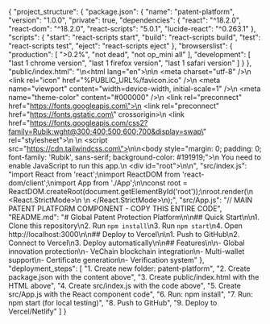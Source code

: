 {
  "project_structure": {
    "package.json": {
      "name": "patent-platform",
      "version": "1.0.0",
      "private": true,
      "dependencies": {
        "react": "^18.2.0",
        "react-dom": "^18.2.0",
        "react-scripts": "5.0.1",
        "lucide-react": "^0.263.1"
      },
      "scripts": {
        "start": "react-scripts start",
        "build": "react-scripts build",
        "test": "react-scripts test",
        "eject": "react-scripts eject"
      },
      "browserslist": {
        "production": [
          ">0.2%",
          "not dead",
          "not op_mini all"
        ],
        "development": [
          "last 1 chrome version",
          "last 1 firefox version",
          "last 1 safari version"
        ]
      }
    },
    "public/index.html": "<!DOCTYPE html>\n<html lang=\"en\">\n<head>\n  <meta charset=\"utf-8\" />\n  <link rel=\"icon\" href=\"%PUBLIC_URL%/favicon.ico\" />\n  <meta name=\"viewport\" content=\"width=device-width, initial-scale=1\" />\n  <meta name=\"theme-color\" content=\"#000000\" />\n  <link rel=\"preconnect\" href=\"https://fonts.googleapis.com\">\n  <link rel=\"preconnect\" href=\"https://fonts.gstatic.com\" crossorigin>\n  <link href=\"https://fonts.googleapis.com/css2?family=Rubik:wght@300;400;500;600;700&display=swap\" rel=\"stylesheet\">\n  <title>Global Patent Protection Platform</title>\n  <script src=\"https://cdn.tailwindcss.com\"></script>\n</head>\n<body style=\"margin: 0; padding: 0; font-family: 'Rubik', sans-serif; background-color: #191919;\">\n  <noscript>You need to enable JavaScript to run this app.</noscript>\n  <div id=\"root\"></div>\n</body>\n</html>",
    "src/index.js": "import React from 'react';\nimport ReactDOM from 'react-dom/client';\nimport App from './App';\n\nconst root = ReactDOM.createRoot(document.getElementById('root'));\nroot.render(\n  <React.StrictMode>\n    <App />\n  </React.StrictMode>\n);",
    "src/App.js": "// MAIN PATENT PLATFORM COMPONENT - COPY THIS ENTIRE CODE",
    "README.md": "# Global Patent Protection Platform\n\n## Quick Start\n\n1. Clone this repository\n2. Run `npm install`\n3. Run `npm start`\n4. Open http://localhost:3000\n\n## Deploy to Vercel\n\n1. Push to GitHub\n2. Connect to Vercel\n3. Deploy automatically\n\n## Features\n\n- Global innovation protection\n- VeChain blockchain integration\n- Multi-wallet support\n- Certificate generation\n- Verification system"
  },
  "deployment_steps": [
    "1. Create new folder: patent-platform",
    "2. Create package.json with the content above",
    "3. Create public/index.html with the HTML above", 
    "4. Create src/index.js with the code above",
    "5. Create src/App.js with the React component code",
    "6. Run: npm install",
    "7. Run: npm start (for local testing)",
    "8. Push to GitHub",
    "9. Deploy to Vercel/Netlify"
  ]
}
